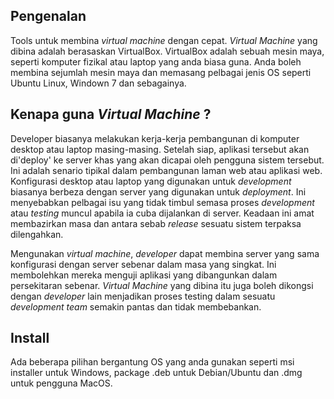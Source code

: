 ## Pengenalan
Tools untuk membina _virtual machine_ dengan cepat. _Virtual Machine_ yang 
dibina adalah berasaskan VirtualBox. VirtualBox adalah sebuah mesin maya, 
seperti komputer fizikal atau laptop yang anda biasa guna. Anda boleh membina 
sejumlah mesin maya dan memasang pelbagai jenis OS seperti Ubuntu Linux, 
Windown 7 dan sebagainya.

## Kenapa guna _Virtual Machine_ ?
Developer biasanya melakukan kerja-kerja pembangunan di komputer desktop atau 
laptop masing-masing. Setelah siap, aplikasi tersebut akan di'deploy' ke server 
khas yang akan dicapai oleh pengguna sistem tersebut. Ini adalah senario 
tipikal dalam pembangunan laman web atau aplikasi web. Konfigurasi desktop atau 
laptop yang digunakan untuk _development_ biasanya berbeza dengan server yang 
digunakan untuk _deployment_. Ini menyebabkan pelbagai isu yang tidak timbul 
semasa proses _development_ atau _testing_ muncul apabila ia cuba dijalankan di 
server. Keadaan ini amat membazirkan masa dan antara sebab _release_ sesuatu 
sistem terpaksa dilengahkan. 

Mengunakan _virtual machine_, _developer_ dapat membina server yang sama 
konfigurasi dengan server sebenar dalam masa yang singkat. Ini membolehkan 
mereka menguji aplikasi yang dibangunkan dalam persekitaran sebenar. _Virtual 
Machine_ yang dibina itu juga boleh dikongsi dengan _developer_ lain menjadikan 
proses testing dalam sesuatu _development team_ semakin pantas dan tidak 
membebankan.

## Install
Ada beberapa pilihan bergantung OS yang anda gunakan seperti msi installer 
untuk Windows, package .deb untuk Debian/Ubuntu dan .dmg untuk pengguna MacOS.